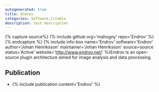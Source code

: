 ```yaml
---
autogenerated: true
title: Endrov
categories: Software,Citable
description: test description
---
```



{% capture source%}
{% include github org='mahogny' repo='Endrov' %}
{% endcapture %}
{% include info-box name='Endrov' software='Endrov' author='Johan Henriksson' maintainer='Johan Henriksson' source=source status='Active' website='http://www.endrov.net/' %}Endrov is an open-source plugin architecture aimed for image analysis and data processing.

Publication
-----------

-   {% include publication content='Endrov' %}

 

